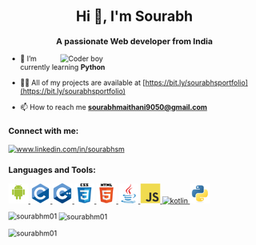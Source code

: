<h1 align="center">Hi 👋, I'm Sourabh</h1>
<h3 align="center">A passionate Web developer from India</h3>
<img align="right" alt="Coder boy" width="400" src="https://gifdb.com/images/high/animated-chock-coding-c78f6elj32sfoi8q.gif">

- 🌱 I’m currently learning **Python**

- 👨‍💻 All of my projects are available at [https://bit.ly/sourabhsportfolio](https://bit.ly/sourabhsportfolio)

- 📫 How to reach me **sourabhmaithani9050@gmail.com**

<h3 align="left">Connect with me:</h3>
<p align="left">
<a href="https://linkedin.com/in/www.linkedin.com/in/sourabhsm" target="blank"><img align="center" src="https://raw.githubusercontent.com/rahuldkjain/github-profile-readme-generator/master/src/images/icons/Social/linked-in-alt.svg" alt="www.linkedin.com/in/sourabhsm" height="30" width="40" /></a>
</p>

<h3 align="left">Languages and Tools:</h3>
<p align="left"> <a href="https://developer.android.com" target="_blank" rel="noreferrer"> <img src="https://raw.githubusercontent.com/devicons/devicon/master/icons/android/android-original-wordmark.svg" alt="android" width="40" height="40"/> </a> <a href="https://www.cprogramming.com/" target="_blank" rel="noreferrer"> <img src="https://raw.githubusercontent.com/devicons/devicon/master/icons/c/c-original.svg" alt="c" width="40" height="40"/> </a> <a href="https://www.w3schools.com/cpp/" target="_blank" rel="noreferrer"> <img src="https://raw.githubusercontent.com/devicons/devicon/master/icons/cplusplus/cplusplus-original.svg" alt="cplusplus" width="40" height="40"/> </a> <a href="https://www.w3schools.com/css/" target="_blank" rel="noreferrer"> <img src="https://raw.githubusercontent.com/devicons/devicon/master/icons/css3/css3-original-wordmark.svg" alt="css3" width="40" height="40"/> </a> <a href="https://www.w3.org/html/" target="_blank" rel="noreferrer"> <img src="https://raw.githubusercontent.com/devicons/devicon/master/icons/html5/html5-original-wordmark.svg" alt="html5" width="40" height="40"/> </a> <a href="https://www.java.com" target="_blank" rel="noreferrer"> <img src="https://raw.githubusercontent.com/devicons/devicon/master/icons/java/java-original.svg" alt="java" width="40" height="40"/> </a> <a href="https://developer.mozilla.org/en-US/docs/Web/JavaScript" target="_blank" rel="noreferrer"> <img src="https://raw.githubusercontent.com/devicons/devicon/master/icons/javascript/javascript-original.svg" alt="javascript" width="40" height="40"/> </a> <a href="https://kotlinlang.org" target="_blank" rel="noreferrer"> <img src="https://www.vectorlogo.zone/logos/kotlinlang/kotlinlang-icon.svg" alt="kotlin" width="40" height="40"/> </a> <a href="https://www.python.org" target="_blank" rel="noreferrer"> <img src="https://raw.githubusercontent.com/devicons/devicon/master/icons/python/python-original.svg" alt="python" width="40" height="40"/> </a> </p>

<p><img align="left" src="https://github-readme-stats.vercel.app/api/top-langs?username=sourabhm01&show_icons=true&locale=en&layout=compact" alt="sourabhm01" /></p>

<p>&nbsp;<img align="center" src="https://github-readme-stats.vercel.app/api?username=sourabhm01&show_icons=true&locale=en" alt="sourabhm01" /></p>

<p><img align="center" src="https://github-readme-streak-stats.herokuapp.com/?user=sourabhm01&" alt="sourabhm01" /></p>

